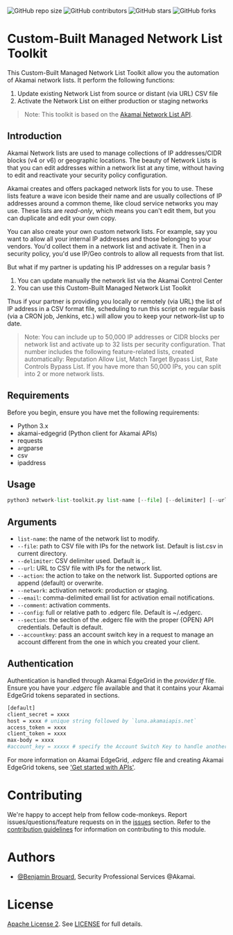 
<!--- These are examples. See https://shields.io for others or to customize this set of shields. You might want to include dependencies, project status and licence info here --->
![GitHub repo size](https://img.shields.io/github/repo-size/brrbrr/network-list-toolkit)
![GitHub contributors](https://img.shields.io/github/contributors/brrbrr/network-list-toolkit)
![GitHub stars](https://img.shields.io/github/stars/brrbrr/network-list-toolkit?style=social)
![GitHub forks](https://img.shields.io/github/forks/brrbrr/network-list-toolkit?style=social)
# Custom-Built Managed Network List Toolkit

This Custom-Built Managed Network List Toolkit allow you the automation of Akamai network lists.
It perform the following functions:

1. Update existing Network List from source or distant (via URL) CSV file
2. Activate the Network List on either production or staging networks
> Note: This toolkit is based on the [Akamai Network List API](https://techdocs.akamai.com/network-lists/reference/api).
## Introduction
Akamai Network lists are used to manage collections of IP addresses/CIDR blocks (v4 or v6) or geographic locations.
The beauty of Network Lists is that you can edit addresses within a network list at any time, without having to edit and reactivate your security policy configuration.

Akamai​ creates and offers packaged network lists for you to use. These lists feature a wave icon beside their name and are usually collections of IP addresses around a common theme, like cloud service networks you may use. These lists are *read-only*, which means you can't edit them, but you can duplicate and edit your own copy.

You can also create your own custom network lists. For example, say you want to allow all your internal IP addresses and those belonging to your vendors. You'd collect them in a network list and activate it. Then in a security policy, you'd use IP/Geo controls to allow all requests from that list. 

But what if my partner is updating his IP addresses on a regular basis ?
1. You can update manually the network list via the Akamai Control Center
2. You can use this Custom-Built Managed Network List Toolkit

Thus if your partner is providing you locally or remotely (via URL) the list of IP address in a CSV format file, scheduling to run this script on regular basis (via a CRON job, Jenkins, etc.) will allow you to keep your network-list up to date.


> Note: You can include up to 50,000 IP addresses or CIDR blocks per network list and activate up to 32 lists per security configuration. That number includes the following feature-related lists, created automatically: Reputation Allow List, Match Target Bypass List, Rate Controls Bypass List. If you have more than 50,000 IPs, you can split into 2 or more network lists.

## Requirements
Before you begin, ensure you have met the following requirements:

- Python 3.x
- akamai-edgegrid (Python client for Akamai APIs)
- requests
- argparse
- csv
- ipaddress


## Usage
```python
python3 network-list-toolkit.py list-name [--file] [--delimiter] [--url] [--action] [--network] [--email] [--comment] [--config] [--section] [--accountkey]
```

## Arguments

- `list-name`: the name of the network list to modify.
- `--file`: path to CSV file with IPs for the network list. Default is list.csv in current directory.
- `--delimiter`: CSV delimiter used. Default is ,.
- `--url`: URL to CSV file with IPs for the network list.
- `--action`: the action to take on the network list. Supported options are append (default) or overwrite.
- `--network`: activation network: production or staging.
- `--email`: comma-delimited email list for activation email notifications.
- `--comment`: activation comments.
- `--config`: full or relative path to .edgerc file. Default is ~/.edgerc.
- `--section`: the section of the .edgerc file with the proper {OPEN} API credentials. Default is default.
- `--accountkey`: pass an account switch key in a request to manage an account different from the one in which you created your client.

## Authentication
Authentication is handled through Akamai EdgeGrid in the _provider.tf_ file.
Ensure you have your _.edgerc_ file available and that it contains your Akamai EdgeGrid tokens separated in sections.

```bash
[default]
client_secret = xxxx
host = xxxx # unique string followed by `luna.akamaiapis.net`
access_token = xxxx
client_token = xxxx
max-body = xxxx
#account_key = xxxxx # specify the Account Switch Key to handle another another account with your Akamai Internal Credentials
```

For more information on Akamai EdgeGrid, _.edgerc_ file and creating Akamai EdgeGrid tokens, see ['Get started with APIs'](https://techdocs.akamai.com/developer/docs/set-up-authentication-credentials).

# Contributing

We're happy to accept help from fellow code-monkeys.
Report issues/questions/feature requests on in the [issues](https://github.com/brrbrr/network-list-toolkit/issues) section.
Refer to the [contribution guidelines](./contributing.md) for information on contributing to this module.

# Authors

- [@Benjamin Brouard](https://www.github.com/brrbrr), Security Professional Services @Akamai.

# License

[Apache License 2](https://choosealicense.com/licenses/apache-2.0/). See [LICENSE](./LICENSE.md) for full details.
